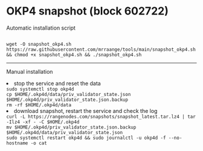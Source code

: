 # OKP4 snapshot (block 602722)

Automatic installation script

<code>
wget -O snapshot_okp4.sh https://raw.githubusercontent.com/mrraange/tools/main/snapshot_okp4.sh && chmod +x snapshot_okp4.sh && ./snapshot_okp4.sh
</code>
<hr>

Manual installation
<li>stop the service and reset the data
<code>
sudo systemctl stop okp4d
cp $HOME/.okp4d/data/priv_validator_state.json $HOME/.okp4d/priv_validator_state.json.backup
rm -rf $HOME/.okp4d/data</code>

<li>download snapshot, restart the service and check the log
<code>
curl -L https://rangenodes.com/snapshots/snapshot_latest.tar.lz4 | tar -Ilz4 -xf - -C $HOME/.okp4d
mv $HOME/.okp4d/priv_validator_state.json.backup $HOME/.okp4d/data/priv_validator_state.json
sudo systemctl restart okp4d && sudo journalctl -u okp4d -f --no-hostname -o cat
</code>

